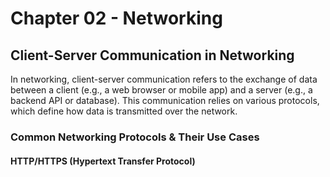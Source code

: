 # Chapter 02 - Networking

## Client-Server Communication in Networking
In networking, client-server communication refers to the exchange of data between a client (e.g., a web browser or mobile app) and a server (e.g., a backend API or database). This communication relies on various protocols, which define how data is transmitted over the network.

### Common Networking Protocols & Their Use Cases
#### **HTTP/HTTPS (Hypertext Transfer Protocol)**
